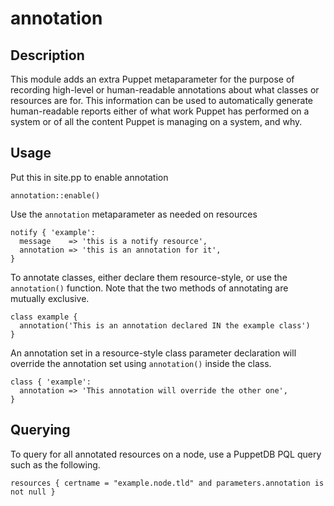 # annotation

## Description

This module adds an extra Puppet metaparameter for the purpose of recording high-level or human-readable annotations about what classes or resources are for. This information can be used to automatically generate human-readable reports either of what work Puppet has performed on a system or of all the content Puppet is managing on a system, and why.

## Usage

Put this in site.pp to enable annotation

```puppet
annotation::enable()
```

Use the `annotation` metaparameter as needed on resources

```puppet
notify { 'example':
  message    => 'this is a notify resource',
  annotation => 'this is an annotation for it',
}
```

To annotate classes, either declare them resource-style, or use the `annotation()` function. Note that the two methods of annotating are mutually exclusive.

```puppet
class example {
  annotation('This is an annotation declared IN the example class')
}
```

An annotation set in a resource-style class parameter declaration will override the annotation set using `annotation()` inside the class.

```puppet
class { 'example':
  annotation => 'This annotation will override the other one',
}
```

## Querying

To query for all annotated resources on a node, use a PuppetDB PQL query such as the following.

```
resources { certname = "example.node.tld" and parameters.annotation is not null }
```
